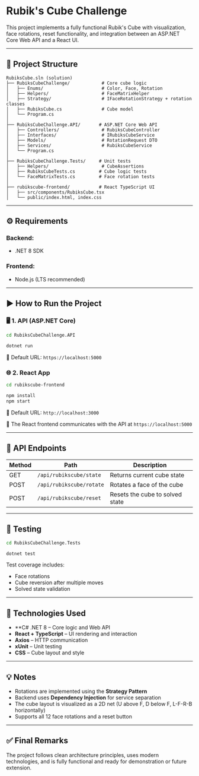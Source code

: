 # Rubik's Cube Challenge

This project implements a fully functional Rubik's Cube with visualization, face rotations, reset functionality, and integration between an ASP.NET Core Web API and a React UI.

---

## 🧩 Project Structure

```
RubiksCube.sln (solution)
├── RubiksCubeChallenge/            # Core cube logic
│   ├── Enums/                      # Color, Face, Rotation
│   ├── Helpers/                    # FaceMatrixHelper
│   ├── Strategy/                   # IFaceRotationStrategy + rotation classes
│   ├── RubiksCube.cs               # Cube model
│   └── Program.cs
│
├── RubiksCubeChallenge.API/       # ASP.NET Core Web API
│   ├── Controllers/                # RubiksCubeController
│   ├── Interfaces/                 # IRubiksCubeService
│   ├── Models/                     # RotationRequest DTO
│   ├── Services/                   # RubiksCubeService
│   └── Program.cs
│
├── RubiksCubeChallenge.Tests/     # Unit tests
│   ├── Helpers/                    # CubeAssertions
│   ├── RubiksCubeTests.cs         # Cube logic tests
│   └── FaceMatrixTests.cs         # Face rotation tests
│
├── rubikscube-frontend/           # React TypeScript UI
│   ├── src/components/RubiksCube.tsx
│   └── public/index.html, index.css
```

---

## ⚙️ Requirements

### Backend:
- .NET 8 SDK

### Frontend:
- Node.js (LTS recommended)

---

## ▶️ How to Run the Project

### 🖥️ 1. API (ASP.NET Core)

```bash
cd RubiksCubeChallenge.API

dotnet run
```

🔗 Default URL: `https://localhost:5000`

### 🌐 2. React App

```bash
cd rubikscube-frontend

npm install
npm start
```

🔗 Default URL: `http://localhost:3000`

📌 The React frontend communicates with the API at `https://localhost:5000`

---

## 📡 API Endpoints

| Method | Path                          | Description                         |
|--------|-------------------------------|-------------------------------------|
| GET    | `/api/rubikscube/state`       | Returns current cube state          |
| POST   | `/api/rubikscube/rotate`      | Rotates a face of the cube          |
| POST   | `/api/rubikscube/reset`       | Resets the cube to solved state     |


---

## 🧪 Testing

```bash
cd RubiksCubeChallenge.Tests

dotnet test
```

Test coverage includes:
- Face rotations
- Cube reversion after multiple moves
- Solved state validation

---

## 🧠 Technologies Used

- **C# .NET 8 – Core logic and Web API
- **React + TypeScript** – UI rendering and interaction
- **Axios** – HTTP communication
- **xUnit** – Unit testing
- **CSS** – Cube layout and style

---

## 💡 Notes

- Rotations are implemented using the **Strategy Pattern**
- Backend uses **Dependency Injection** for service separation
- The cube layout is visualized as a 2D net (U above F, D below F, L-F-R-B horizontally)
- Supports all 12 face rotations and a reset button

---

## ✅ Final Remarks

The project follows clean architecture principles, uses modern technologies, and is fully functional and ready for demonstration or future extension.


